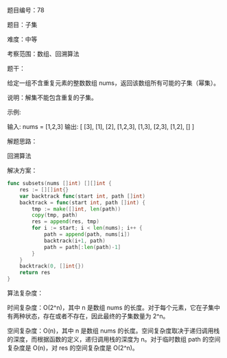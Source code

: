 题目编号：78

题目：子集

难度：中等

考察范围：数组、回溯算法

题干：

给定一组不含重复元素的整数数组 nums，返回该数组所有可能的子集（幂集）。

说明：解集不能包含重复的子集。

示例:

输入: nums = [1,2,3]
输出:
[
  [3],
  [1],
  [2],
  [1,2,3],
  [1,3],
  [2,3],
  [1,2],
  []
]

解题思路：

回溯算法

解决方案：

```go
func subsets(nums []int) [][]int {
    res := [][]int{}
    var backtrack func(start int, path []int)
    backtrack = func(start int, path []int) {
        tmp := make([]int, len(path))
        copy(tmp, path)
        res = append(res, tmp)
        for i := start; i < len(nums); i++ {
            path = append(path, nums[i])
            backtrack(i+1, path)
            path = path[:len(path)-1]
        }
    }
    backtrack(0, []int{})
    return res
}
```

算法复杂度：

时间复杂度：O(2^n)，其中 n 是数组 nums 的长度。对于每个元素，它在子集中有两种状态，存在或者不存在，因此最终的子集数量为 2^n。

空间复杂度：O(n)，其中 n 是数组 nums 的长度。空间复杂度取决于递归调用栈的深度，而根据函数的定义，递归调用栈的深度为 n。对于临时数组 path 的空间复杂度是 O(n)，对 res 的空间复杂度是 O(2^n)。